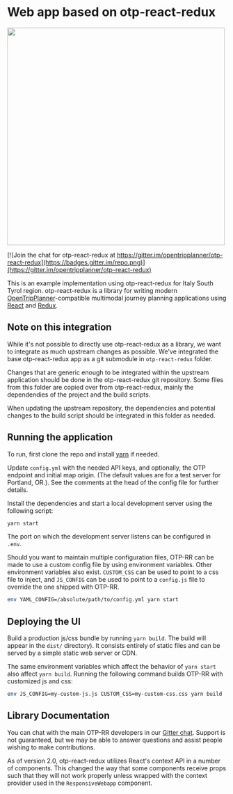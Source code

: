 # Web app based on otp-react-redux

<img src="https://github.com/opentripplanner/otp-react-redux/raw/master/otprr.png" width="500" />

[![Join the chat for otp-react-redux at https://gitter.im/opentripplanner/otp-react-redux](https://badges.gitter.im/repo.png)](https://gitter.im/opentripplanner/otp-react-redux)

This is an example implementation using otp-react-redux for Italy South Tyrol region. otp-react-redux is a library for writing modern [OpenTripPlanner](http://www.opentripplanner.org/)-compatible multimodal journey planning applications using [React]() and [Redux]().

## Note on this integration

While it's not possible to directly use otp-react-redux as a library, we want to integrate as much upstream changes as possible. We've integrated the base otp-react-redux app as a git submodule in `otp-react-redux` folder.

Changes that are generic enough to be integrated within the upstream application should be done in the otp-react-redux git repository. Some files from this folder are copied over from otp-react-redux, mainly the dependendies of the project and the build scripts.

When updating the upstream repository, the dependencies and potential changes to the build script should be integrated in this folder as needed.

## Running the application

To run, first clone the repo and install [yarn](https://yarnpkg.com/) if needed.

Update `config.yml` with the needed API keys, and optionally, the OTP endpoint and initial map origin. (The default values are for a test server for Portland, OR.). See the comments at the head of the config file for further details.

Install the dependencies and start a local development server using the following script:

```bash
yarn start
```

The port on which the development server listens can be configured in `.env`.

Should you want to maintain multiple configuration files, OTP-RR can be made to use a custom config file by using environment variables. Other environment variables also exist. `CUSTOM_CSS` can be used to point to a css file to inject, and `JS_CONFIG` can be used to point to a `config.js` file to override the one shipped with OTP-RR.

```bash
env YAML_CONFIG=/absolute/path/to/config.yml yarn start
```

## Deploying the UI

Build a production js/css bundle by running `yarn build`. The build will appear in the `dist/` directory). It consists entirely of static files and can be served by a simple static web server or CDN.

The same environment variables which affect the behavior of `yarn start` also affect `yarn build`. Running the following command builds OTP-RR with customized js and css:

```bash
env JS_CONFIG=my-custom-js.js CUSTOM_CSS=my-custom-css.css yarn build
```

## Library Documentation

You can chat with the main OTP-RR developers in our [Gitter chat](https://gitter.im/opentripplanner/otp-react-redux). Support is not guaranteed, but we may be able to answer questions and assist people wishing to make contributions. 

As of version 2.0, otp-react-redux utilizes React's context API in a number of components. This changed the way that some components receive props such that they will not work properly unless wrapped with the context provider used in the `ResponsiveWebapp` component.
